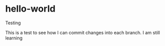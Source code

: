 # hello-world
Testing 

This is a test to see how I can commit changes into each branch. 
I am still learning 
